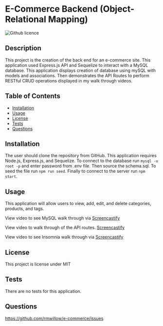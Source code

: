 # E-Commerce Backend (Object-Relational Mapping)
![Github licence](http://img.shields.io/badge/license-MIT-blue.svg)

## Description 
This project is the creation of the back end for an e-commerce site. This application used Express.js API and Sequelize to interact with a MySQL database. This application displays creation of database using mySQL with models and associations. Then demonstrates the API Routes to perform RESTful CRUD operations displayed in my walk through videos.

## Table of Contents
* [Installation](#installation)
* [Usage](#usage)
* [License](#license)
* [Tests](#tests)
* [Questions](#questions)

## Installation 
The user should clone the repository from GitHub. This application requires Node.js, Express.js, and Sequelize. To connect to the database run `mysql -u root -p` and enter password from .env file. Then source the schema.sql. To seed the file run `npm run seed`. Finally to connect to the server run `npm start`. 

## Usage 
This application will allow users to view, add, edit, and delete categories, products, and tags.

View video to see MySQL walk through via [Screencastify](https://drive.google.com/file/d/1rGknm_dCHlzDqsICb5eWbsOfmPPLq0q5/view)<br>


View video to walk through of the API routes. [Screencastify](https://drive.google.com/file/d/1KDgDctcv66DZwJ4sRQ25_R7aBmImfU5y/view)<br>


View video to see Insomnia walk through via [Screencastify](https://drive.google.com/file/d/19GbrbxORiqPIEN0aaUVtRSq8gyA8yN_B/view)

## License 
This project is license under MIT
 

## Tests
There are no tests for this application. 

## Questions
https://github.com/rmwillow/e-commerce/issues